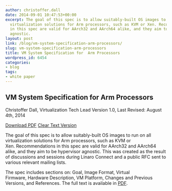 ```yaml
---
author: christoffer.dall
date: 2014-09-01 10:47:53+00:00
excerpt: The goal of this spec is to allow suitably-built OS images to run on all
  virtualization solutions for Arm processors, such as KVM or Xen. Recommendations
  in this spec are valid for AArch32 and AArch64 alike, and they aim to be hypervisor
  agnostic.
layout: post
link: /blog/vm-system-specification-arm-processors/
slug: vm-system-specification-arm-processors
title: VM System Specification for  Arm Processors
wordpress_id: 6454
categories:
- blog
tags:
- white paper
---
```

## **VM System Specification for Arm Processors**

Christoffer Dall, Virtualization Tech Lead
Version 1.0, Last Revised: August 4th, 2014

[Download PDF](/assets/downloads/VMSystemSpecificationForARM-v1.0.pdf)
[Clear Text Version](/assets/downloads/arm-vm-spec-v1.0.txt)

The goal of this spec is to allow suitably-built OS images to run on all virtualization solutions for Arm processors, such as KVM or Xen. Recommendations in this spec are valid for AArch32 and AArch64 alike, and they aim to be hypervisor agnostic. This was created as the result of discussions and sessions during Linaro Connect and a public RFC sent to various relevant mailing lists.

The spec includes sections on: Goal, Image Format, Virtual Firmware, Hardware Description, VM Platform, Changes and Previous Versions, and References. The full text is available in [PDF](/assets/downloads/VMSystemSpecificationForARM-v1.0.pdf).



